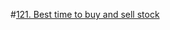 #[121. Best time to buy and sell stock](https://leetcode.com/problems/best-time-to-buy-and-sell-stock/)
